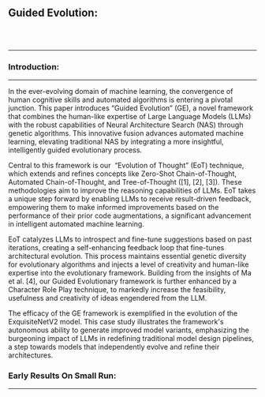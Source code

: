 ## Guided Evolution:

<p align="center">
  <img src="https://i.ibb.co/whMScMY/Picture1.png" alt="">
</p>
<br>

______

### Introduction:

______

In the ever-evolving domain of machine learning, the convergence of human cognitive skills and automated algorithms is entering a pivotal junction. This paper introduces “Guided Evolution” (GE), a novel framework that combines the human-like expertise of Large Language Models (LLMs) with the robust capabilities of Neural Architecture Search (NAS) through genetic algorithms. This innovative fusion advances automated machine learning, elevating traditional NAS by integrating a more insightful, intelligently guided evolutionary process.

Central to this framework is our  “Evolution of Thought” (EoT) technique, which extends and refines concepts like Zero-Shot Chain-of-Thought, Automated Chain-of-Thought, and Tree-of-Thought ([1], [2], [3]). These methodologies aim to improve the reasoning capabilities of LLMs. EoT takes a unique step forward by enabling LLMs to receive result-driven feedback, empowering them to make informed improvements based on the performance of their prior code augmentations, a significant advancement in intelligent automated machine learning.

EoT catalyzes LLMs to introspect and fine-tune suggestions based on past iterations, creating a self-enhancing feedback loop that fine-tunes architectural evolution. This process maintains essential genetic diversity for evolutionary algorithms and injects a level of creativity and human-like expertise into the evolutionary framework. Building from the insights of Ma et al. [4], our Guided Evolutionary framework is further enhanced by a Character Role Play technique, to markedly increase the feasibility, usefulness and creativity of ideas engendered from the LLM. 

The efficacy of the GE framework is exemplified in the evolution of the ExquisiteNetV2 model. This case study illustrates the framework's autonomous ability to generate improved model variants, emphasizing the burgeoning impact of LLMs in redefining traditional model design pipelines, a step towards models that independently evolve and refine their architectures. 


### Early Results On Small Run:
_____
<p align="center">
  <img src="https://i.ibb.co/CHQtFK6/ezgif-com-animated-gif-maker-2.gif" alt="">
</p>
